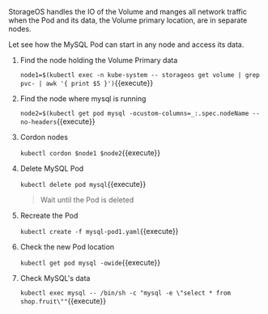 StorageOS handles the IO of the Volume and manges all network traffic when the
Pod and its data, the Volume primary location, are in separate nodes.

Let see how the MySQL Pod can start in any node and access its data.

1. Find the node holding the Volume Primary data

    `node1=$(kubectl exec -n kube-system -- storageos get volume | grep pvc- | awk '{ print $5 }')`{{execute}}

1. Find the node where mysql is running

    `node2=$(kubectl get pod mysql -ocustom-columns=_:.spec.nodeName --no-headers`{{execute}}
1. Cordon nodes

    `kubectl cordon $node1 $node2`{{execute}}

1. Delete MySQL Pod

    `kubectl delete pod mysql`{{execute}}

    > Wait until the Pod is deleted

1. Recreate the Pod

    `kubectl create -f mysql-pod1.yaml`{{execute}}

1. Check the new Pod location

    `kubectl get pod mysql -owide`{{execute}}

1. Check MySQL's data

    `kubectl exec mysql -- /bin/sh -c "mysql -e \"select * from shop.fruit\""`{{execute}}
